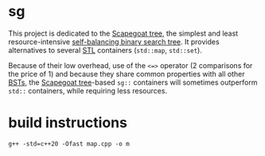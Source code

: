# sg
This project is dedicated to the [Scapegoat tree](https://en.wikipedia.org/wiki/Scapegoat_tree), the simplest and least resource-intensive [self-balancing binary search tree](https://en.wikipedia.org/wiki/Self-balancing_binary_search_tree). It provides alternatives to several [STL](https://en.wikipedia.org/wiki/Standard_Template_Library) containers (`std::map`, `std::set`).

Because of their low overhead, use of the `<=>` operator (2 comparisons for the price of 1) and because they share common properties with all other [BSTs](https://en.wikipedia.org/wiki/Binary_search_tree), the [Scapegoat tree](https://en.wikipedia.org/wiki/Scapegoat_tree)-based `sg::` containers will sometimes outperform `std::` containers, while requiring less resources.
# build instructions
    g++ -std=c++20 -Ofast map.cpp -o m
